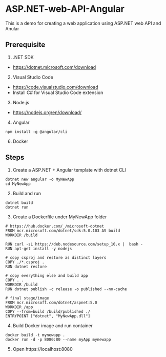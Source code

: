 # ASP.NET-web-API-Angular
This is a demo for creating a web application using ASP.NET web API and Anular
## Prerequisite
1. .NET SDK
- https://dotnet.microsoft.com/download
2. Visual Studio Code
- https://code.visualstudio.com/download
- Install C# for Visual Studio Code extension
3. Node.js
- https://nodejs.org/en/download/
4. Angular
```
npm install -g @angular/cli
```
6. Docker
## Steps
1. Create a ASP.NET + Angular template with dotnet CLI
```
dotnet new angular -o MyNewApp
cd MyNewApp
```
2. Build and run
```
dotnet build
dotnet run
```
3. Create a Dockerfile under MyNewApp folder
```
# https://hub.docker.com/_/microsoft-dotnet
FROM mcr.microsoft.com/dotnet/sdk:5.0.103 AS build
WORKDIR /build

RUN curl -sL https://deb.nodesource.com/setup_10.x |  bash -
RUN apt-get install -y nodejs

# copy csproj and restore as distinct layers
COPY ./*.csproj .
RUN dotnet restore

# copy everything else and build app
COPY . .
WORKDIR /build
RUN dotnet publish -c release -o published --no-cache

# final stage/image
FROM mcr.microsoft.com/dotnet/aspnet:5.0
WORKDIR /app
COPY --from=build /build/published ./
ENTRYPOINT ["dotnet", "MyNewApp.dll"]
```
4. Build Docker image and run container
```
docker build -t mynewapp .
docker run -d -p 8080:80 --name myApp mynewapp
```
5. Open https://localhost:8080
